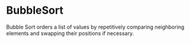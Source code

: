 # BubbleSort
Bubble Sort orders a list of values by repetitively comparing neighboring elements and swapping their positions if necessary.
